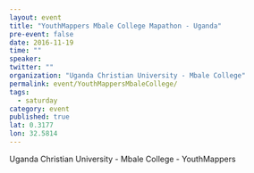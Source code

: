 ```yaml
---
layout: event
title: "YouthMappers Mbale College Mapathon - Uganda"
pre-event: false
date: 2016-11-19
time: ""
speaker: 
twitter: ""
organization: "Uganda Christian University - Mbale College"
permalink: event/YouthMappersMbaleCollege/
tags: 
  - saturday
category: event
published: true
lat: 0.3177
lon: 32.5814
---
```


Uganda Christian University - Mbale College - YouthMappers
